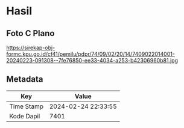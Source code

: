 # Hasil

## Foto C Plano

https://sirekap-obj-formc.kpu.go.id/cf41/pemilu/pdpr/74/09/02/20/14/7409022014001-20240223-091308--7fe76850-ee33-4034-a253-b42306960b81.jpg


## Metadata

| Key        | Value               |
| ---------- | ------------------- |
| Time Stamp | 2024-02-24 22:33:55 |
| Kode Dapil | 7401                |



